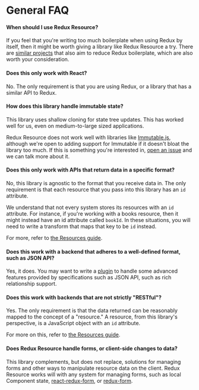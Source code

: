 # General FAQ

#### When should I use Redux Resource?

If you feel that you're writing too much boilerplate when using Redux by itself,
then it might be worth giving a library like Redux Resource a try. There are
[similar projects](/docs/introduction/similar-projects.md) that also aim to
reduce Redux boilerplate, which are also worth your consideration.

#### Does this only work with React?

No. The only requirement is that you are using Redux, or a library that has a
similar API to Redux.

#### How does this library handle immutable state?

This library uses shallow cloning for state tree updates. This has worked well
for us, even on medium-to-large sized applications.

Redux Resource does not work well with libraries like
[Immutable.js](https://facebook.github.io/immutable-js/), although we're open
to adding support for Immutable if it doesn't bloat the library too much. If
this is something you're interested in,
[open an issue](https://github.com/jmeas/redux-resource/issues/new) and we
can talk more about it.

#### Does this only work with APIs that return data in a specific format?

No, this library is agnostic to the format that you receive data in. The only
requirement is that each resource that you pass into this library has an `id`
attribute.

We understand that not every system stores its resources with an `id` attribute.
For instance, if you're working with a books resource, then it might instead
have an id attribute called `bookId`. In these situations, you will need to
write a transform that maps that key to be `id` instead.

For more, refer to [the Resources guide](/docs/guides/resources.md).

#### Does this work with a backend that adheres to a well-defined format, such as JSON API?

Yes, it does. You may want to write a [plugin](../guides/plugins.md) to handle
some advanced features provided by specifications such as JSON API, such as rich
relationship support.

#### Does this work with backends that are not strictly "RESTful"?

Yes. The only requirement is that the data returned can be reasonably mapped to
the concept of a "resource." A resource, from this library's perspective, is
a JavaScript object with an `id` attribute.

For more on this, refer to [the Resources guide](/docs/guides/resources.md).

#### Does Redux Resource handle forms, or client-side changes to data?

This library complements, but does not replace, solutions for managing forms
and other ways to manipulate resource data on the client. Redux Resource
works will with any system for managing forms, such as local Component state,
[react-redux-form](https://github.com/davidkpiano/react-redux-form),
or [redux-form](https://github.com/erikras/redux-form).
